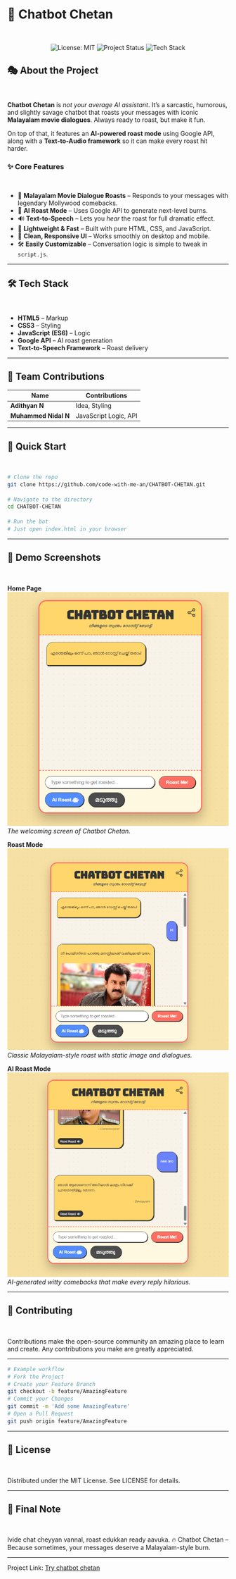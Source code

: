 # 🤖 Chatbot Chetan
<br>
<p align="center">
<img src="https://img.shields.io/badge/License-MIT-yellow.svg" alt="License: MIT">
<img src="https://img.shields.io/badge/status-active-brightgreen" alt="Project Status">
<img src="https://img.shields.io/badge/tech-HTML%2FCSS%2FJS-blue.svg" alt="Tech Stack">
</p>

## 🎭 About the Project
<br>

**Chatbot Chetan** is *not your average AI assistant*. It’s a sarcastic, humorous, and slightly savage chatbot that roasts your messages with iconic **Malayalam movie dialogues**. Always ready to roast, but make it fun.

On top of that, it features an **AI-powered roast mode** using Google API, along with a **Text-to-Audio framework** so it can make every roast hit harder.

### ✨ Core Features
<br>

- 💬 **Malayalam Movie Dialogue Roasts** – Responds to your messages with legendary Mollywood comebacks.
- 🤖 **AI Roast Mode** – Uses Google API to generate next-level burns.
- 🔊 **Text-to-Speech** – Lets you *hear* the roast for full dramatic effect.
- 🚀 **Lightweight & Fast** – Built with pure HTML, CSS, and JavaScript.
- 🎨 **Clean, Responsive UI** – Works smoothly on desktop and mobile.
- 🛠 **Easily Customizable** – Conversation logic is simple to tweak in `script.js`.

---

## 🛠 Tech Stack
<br>

- **HTML5** – Markup
- **CSS3** – Styling
- **JavaScript (ES6)** – Logic
- **Google API** – AI roast generation
- **Text-to-Speech Framework** – Roast delivery

---

## 👥 Team Contributions

| Name                 | Contributions         |
| -------------------- | --------------------- |
| **Adithyan N**       | Idea, Styling         |
| **Muhammed Nidal N** | JavaScript Logic, API |

---

## 🚀 Quick Start
<br>

```bash
# Clone the repo
git clone https://github.com/code-with-me-an/CHATBOT-CHETAN.git

# Navigate to the directory
cd CHATBOT-CHETAN

# Run the bot
# Just open index.html in your browser
```

---

## 📸 Demo Screenshots
<br>

**Home Page**
![Home](photos/home.png)
*The welcoming screen of Chatbot Chetan.*


**Roast Mode**
![Roast](photos/roastme.png)
*Classic Malayalam-style roast with static image and dialogues.*


**AI Roast Mode**
![Ai](photos/airoast.png)
*AI-generated witty comebacks that make every reply hilarious.*


---

## 🤝 Contributing
<br>

Contributions make the open-source community an amazing place to learn and create. Any contributions you make are greatly appreciated.

---

```bash
# Example workflow
# Fork the Project
# Create your Feature Branch 
git checkout -b feature/AmazingFeature
# Commit your Changes
git commit -m 'Add some AmazingFeature'
# Open a Pull Request
git push origin feature/AmazingFeature
```

---
## 📄 License
<br>

Distributed under the MIT License. See LICENSE for details.

---

## 💬 Final Note
<br>

Ivide chat cheyyan vannal, roast edukkan ready aavuka.
🔥 Chatbot Chetan – Because sometimes, your messages deserve a Malayalam-style burn.

---

<p>
Project Link: <a href="https://code-with-me-an.github.io/CHATBOT-CHETAN/" target="_blank">Try chatbot chetan</a>
</p>


